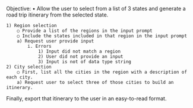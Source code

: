 Objective: 
	• Allow the user to select from a list of 3 states and generate a road trip itinerary from the selected state.

	1) Region selection
		○ Provide a list of the regions in the input prompt
		○ Include the states included in that region in the input prompt
		a) Request user provide input
			i. Errors
				1) Input did not match a region
				2) User did not provide an input
				3) Input is not of data type string
	2) City selection
		○ First, list all the cities in the region with a description of each city. 
		a) Request user to select three of those cities to build an itinerary. 

Finally, export that itinerary to the user in an easy-to-read format. 